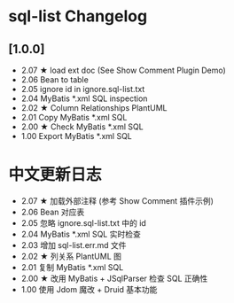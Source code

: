 <!-- Keep a Changelog guide -> https://keepachangelog.com -->

# sql-list Changelog

## [1.0.0]

- 2.07 ★ load ext doc (See Show Comment Plugin Demo)
- 2.06 Bean to table
- 2.05 ignore id in ignore.sql-list.txt
- 2.04 MyBatis *.xml SQL inspection
- 2.02 ★ Column Relationships PlantUML
- 2.01 Copy MyBatis *.xml SQL
- 2.00 ★ Check MyBatis *.xml SQL
- 1.00 Export MyBatis *.xml SQL

# 中文更新日志

- 2.07 ★ 加载外部注释 (参考 Show Comment 插件示例)
- 2.06 Bean 对应表
- 2.05 忽略 ignore.sql-list.txt 中的 id
- 2.04 MyBatis *.xml SQL 实时检查
- 2.03 增加 sql-list.err.md 文件
- 2.02 ★ 列关系 PlantUML 图
- 2.01 复制 MyBatis *.xml SQL
- 2.00 ★ 改用 MyBatis + JSqlParser 检查 SQL 正确性
- 1.00 使用 Jdom 魔改 + Druid 基本功能
